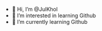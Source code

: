 - 👋 Hi, I’m @JulKhol
- 👀 I’m interested in learning Github
- 🌱 I’m currently learning Github


<!---
JulKhol/JulKhol is a ✨ special ✨ repository because its `README.md` (this file) appears on your GitHub profile.
You can click the Preview link to take a look at your changes.
--->
